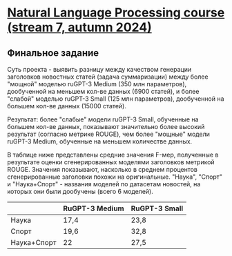 # [Natural Language Processing course (stream 7, autumn 2024)](https://ods.ai/tracks/nlp-course-autumn-2024)
## Финальное задание
Суть проекта - выявить разницу между качеством генерации заголовков новостных статей (задача суммаризации) между более "мощной" моделью ruGPT-3 Medium (350 млн параметров), дообученной на меньшем кол-ве данных (6900 статей), и более "слабой" моделью ruGPT-3 Small (125 млн параметров), дообученной на большем кол-ве данных (15000 статей).

Результат: более "слабые" модели ruGPT-3 Small, обученные на большем кол-ве данных, показывают значительно более высокий результат (согласно метрике ROUGE), чем более "мощные" модели ruGPT-3 Medium, обученные на меньшем количестве данных.

В таблице ниже представлены средние значения F-мер, полученные в результате оценки сгенерированных моделями заголовков метрикой ROUGE. Значения показывают, насколько в среднем процентов сгенерированные заголовки похожи на оригинальные. "Наука", "Спорт" и "Наука+Спорт" - названия моделей по датасетам новостей, на которых они были дообучены (всего 6 моделей). 

|  | RuGPT-3 Medium | RuGPT-3 Small |
|----------|----------|----------|
| Наука    | 17,4    | 23,8    |
| Спорт    | 19,6    | 32,8    |
| Наука+Спорт    | 22    | 27,5    |
